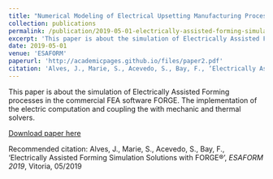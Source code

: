 ```yaml
---
title: "Numerical Modeling of Electrical Upsetting Manufacturing Processes Based on FORGE® Environment"
collection: publications
permalink: /publication/2019-05-01-electrically-assisted-forming-simulation-solutions-with-forge
excerpt: 'This paper is about the simulation of Electrically Assisted Forming processes in the commercial FEA software FORGE.'
date: 2019-05-01
venue: 'ESAFORM'
paperurl: 'http://academicpages.github.io/files/paper2.pdf'
citation: 'Alves, J., Marie, S., Acevedo, S., Bay, F., ‘Electrically Assisted Forming Simulation Solutions with FORGE®’, <i>ESAFORM 2019</i>, Vitoria, 05/2019'
---
```

This paper is about the simulation of Electrically Assisted Forming processes in the commercial FEA software FORGE. The implementation of the electric computation and coupling the with mechanic and thermal solvers.

[Download paper here](http://academicpages.github.io/files/paper2.pdf)

Recommended citation: Alves, J., Marie, S., Acevedo, S., Bay, F., ‘Electrically Assisted Forming Simulation Solutions with FORGE®’, <i>ESAFORM 2019</i>, Vitoria, 05/2019
